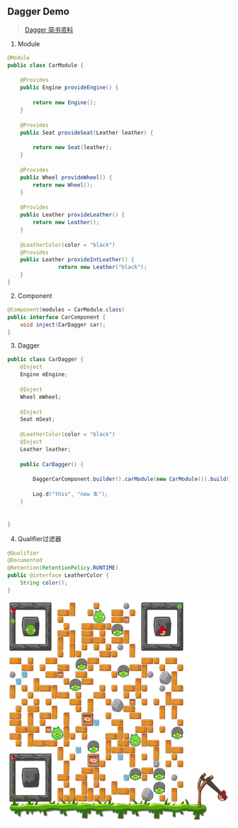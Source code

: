 ## Dagger Demo

> [Dagger 简书资料](http://www.jianshu.com/p/dce5382fec5d)


1. Module

```java
@Module
public class CarModule {

    @Provides
    public Engine provideEngine() {

        return new Engine();
    }

    @Provides
    public Seat provideSeat(Leather leather) {

        return new Seat(leather);
    }

    @Provides
    public Wheel provideWheel() {
        return new Wheel();
    }

    @Provides
    public Leather provideLeather() {
        return new Leather();
    }

    @LeatherColor(color = "black")
    @Provides
    public Leather provideIntLeather() {
                return new Leather("black");
    }
}
```
2. Component
```java
@Component(modules = CarModule.class)
public interface CarComponent {
    void inject(CarDagger car);
}

```

3. Dagger
```java
public class CarDagger {
    @Inject
    Engine mEngine;

    @Inject
    Wheel mWheel;

    @Inject
    Seat mSeat;

    @LeatherColor(color = "black")
    @Inject
    Leather leather;

    public CarDagger() {

        DaggerCarComponent.builder().carModule(new CarModule()).build().inject(this);

        Log.d("this", "new 车");
    }


}
```

4. Qualifier过滤器
```java
@Qualifier
@Documented
@Retention(RetentionPolicy.RUNTIME)
public @interface LeatherColor {
    String color();
}
```

<img src="https://raw.githubusercontent.com/yikwing/ljkplayer_demo/master/image/qrcode.gif" width="600" height="500">
